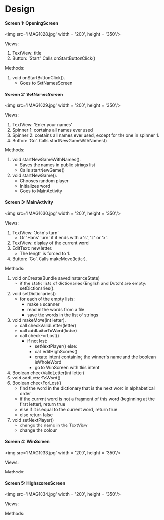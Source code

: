 # Design



#### Screen 1: OpeningScreen

<img src='IMAG1028.jpg' width = '200', height = '350'/>

Views:
1.  TextView: title
2.  Button: 'Start'. Calls onStartButtonClick()

Methods:
1.  void onStartButtonClick(). 
    - Goes to SetNamesScreen 

#### Screen 2: SetNamesScreen

<img src='IMAG1029.jpg' width = '200', height = '350'/>

Views:
1.  TextView: 'Enter your names'
2.  Spinner 1: contains all names ever used
3.  Spinner 2: contains all names ever used, except for the one in spinner 1.
4.  Button: 'Go'. Calls startNewGameWithNames()

Methods:
1.  void startNewGameWithNames(). 
    -   Saves the names in public strings list
    -   Calls startNewGame()
2.  void startNewGame(). 
    -   Chooses random player
    -   Initializes word
    -   Goes to MainActivity

#### Screen 3: MainActivity

<img src='IMAG1030.jpg' width = '200', height = '350'/>

Views:
1.  TextView: 'John's turn' 
    -   Or 'Hans' turn' if it ends with a 's', 'z' or 'x'.
2.  TextView: display of the current word
3.  EditText: new letter.
    -   The length is forced to 1.
4.  Button: 'Go'. Calls makeMove(letter).

Methods:
1.  void onCreate(Bundle savedInstanceState)
    -   if the static lists of dictionaries (English and Dutch) are empty: setDictionaries().
2.  void setDictionaries()
    -   for each of the empty lists: 
        -   make a scanner
        -   read in the words from a file
        -   save the words in the list of strings
3.  void makeMove(int letter). 
    -   call checkValidLetter(letter)
    -   call addLetterToWord(letter)
    -   call checkForLost()
        -   if not lost:
            -   setNextPlayer()
            else:
            -   call editHighScores()
            -   create intent containing the winner's name and the boolean isWholeWord
            -   go to WinScreen with this intent
4.  Boolean checkValidLetter(int letter)
5.  void addLetterToWord()
6.  Boolean checkForLost()
    -   find the word in the dictionary that is the next word in alphabetical order
    -   if the current word is not a fragment of this word (beginning at the first letter), return true
    -   else if it is equal to the current word, return true
    -   else return false
7.  void setNextPlayer()
    -   change the name in the TextView
    -   change the colour

#### Screen 4: WinScreen

<img src='IMAG1033.jpg' width = '200', height = '350'/>

Views:

Methods:

#### Screen 5: HighscoresScreen

<img src='IMAG1034.jpg' width = '200', height = '350'/>

Views:

Methods:

